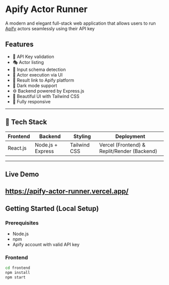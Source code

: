 # Apify Actor Runner

A modern and elegant full-stack web application that allows users to run [Apify](https://apify.com/) actors seamlessly using their API key


## Features

- 🔐 API Key validation
- 🎭 Actor listing
- 🧾 Input schema detection
- 🏃 Actor execution via UI
- 🔗 Result link to Apify platform
- 🌙 Dark mode support
- ⚙️ Backend powered by Express.js
- 💅 Beautiful UI with Tailwind CSS
- 📱 Fully responsive

---

## 🔧 Tech Stack

| Frontend     | Backend      | Styling       | Deployment     |
|--------------|--------------|----------------|----------------|
| React.js     | Node.js + Express | Tailwind CSS | Vercel (Frontend) & Replit/Render (Backend) |

---

## Live Demo

https://apify-actor-runner.vercel.app/
---

##  Getting Started (Local Setup)

### Prerequisites

- Node.js
- npm
- Apify account with valid API key

### Frontend

```bash
cd frontend
npm install
npm start
